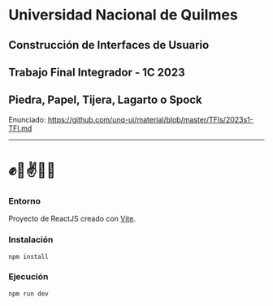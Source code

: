# Universidad Nacional de Quilmes

## Construcción de Interfaces de Usuario

## Trabajo Final Integrador - 1C 2023
## Piedra, Papel, Tijera, Lagarto o Spock

Enunciado: <https://github.com/unq-ui/material/blob/master/TFIs/2023s1-TFI.md>

___

# ✊🤚✌🤏🖖

### Entorno
Proyecto de ReactJS creado con [Vite](https://vitejs.dev/).

### Instalación
```
npm install
```

### Ejecución
```
npm run dev
```